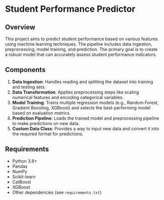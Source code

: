 # Student Performance Predictor

## Overview

This project aims to predict student performance based on various features using machine learning techniques. The pipeline includes data ingestion, preprocessing, model training, and prediction. The primary goal is to create a robust model that can accurately assess student performance indicators.

## Components

1. **Data Ingestion**: Handles reading and splitting the dataset into training and testing sets.
2. **Data Transformation**: Applies preprocessing steps like scaling numerical features and encoding categorical variables.
3. **Model Training**: Trains multiple regression models (e.g., Random Forest, Gradient Boosting, XGBoost) and selects the best-performing model based on evaluation metrics.
4. **Prediction Pipeline**: Loads the trained model and preprocessing pipeline to make predictions on new data.
5. **Custom Data Class**: Provides a way to input new data and convert it into the required format for predictions.

## Requirements

- Python 3.8+
- Pandas
- NumPy
- Scikit-learn
- CatBoost
- XGBoost
- Other dependencies (see `requirements.txt`)

